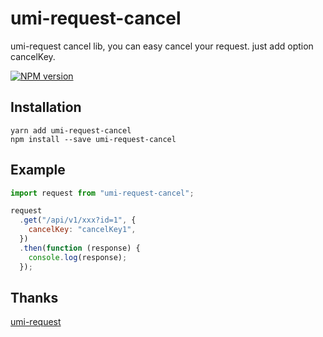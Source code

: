 # umi-request-cancel

umi-request cancel lib, you can easy cancel your request. just add option cancelKey.

[![NPM version](https://img.shields.io/badge/npm-v1.0.2-blue?style=flat)](https://www.npmjs.com/package/umi-request-cancel)

## Installation

```shell
yarn add umi-request-cancel
npm install --save umi-request-cancel
```

## Example

```javascript
import request from "umi-request-cancel";

request
  .get("/api/v1/xxx?id=1", {
    cancelKey: "cancelKey1",
  })
  .then(function (response) {
    console.log(response);
  });
```

## Thanks

[umi-request](#https://github.com/umijs/umi-request)
